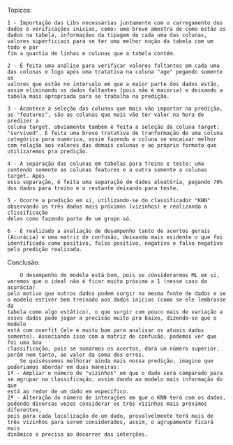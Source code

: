 Tópicos:
	
 	1 - Importação das Libs necessárias juntamente com o carregamento dos dados e verificações inicias, como: uma breve amostra de como estão os
    dados na tabela, informações da tipagem de cada uma das colunas, valores superficiais para se ter uma melhor noção da tabela com um todo e por
    fim a quantia de linhas e colunas que a tabela contém.

	2 - É feita uma análise para verificar valores faltantes em cada uma das colunas e logo após uma tratativa na coluna "age" pegando somente os 
    valores que estão no intervalo em que a maior parte dos dados estão, assim eliminando os dados faltantes (pois não é maioria) e deixando a 
    tabela mais apropriada para se trabalha na predição.

	3 - Acontece a seleção das colunas que mais vão importar na predição, as "features", são as colunas que mais vão ter valor na hora de predizer a 
    coluna target, obviamente também é feita a seleção da coluna target: "survived". É feita uma breve tratativa de tranformação de uma coluna 
    categórica para numérica, assim fazendo a coluna se encaixar melhor com relação aos valores das demais colunas e ao próprio formato que 
    utilizaremos pra predição.

	4 - A separação das colunas em tabelas para treino e teste: uma contendo somente as colunas features e a outra somente a colunas target. Após 
    essa separação, é feita uma separação de dados aleatória, pegando 70% dos dados para treino e o restante deixando para teste.

	5 - Ocorre a predição em si, utilizando-se do classificador "KNN" observando os três dados mais próximos (vizinhos) e realizando a clissificação 
    deles como fazendo parte de um grupo só.

	6 - É realizado a avaliação de desempenho tanto de acertos gerais (Acurácia) e uma matriz de confusão, deixando mais evidente o que foi 
    identificado como positivo, falso positivo, negativo e falso negativo pela predição realizada.

Conclusão:
        
	    O desempenho do modelo está bom, pois se considerarmos ML em si, veremos que o ideal não é ficar muito próximo a 1 (nesse caso da acurácia) 
    pelo motivo que outros dados podem surgir na mesma fonte de dados e se o modelo estiver bem treinado aos dados inicias (como se ele lembrasse da 
    tabela como algo estático), o que surgir com pouco mais de variação a esses dados pode jogar a precisão muito pra baixo, dizendo-se que o modelo 
    está com overfit (ele é muito bom para analisar os atuais dados somente). Associando isso com a matriz de confusão, podemos ver que foi uma boa 
    classificação, pois se somarmos os acertos, dará um número superior, porém nem tanto, ao valor da soma dos erros.
	    Se quiséssemos melhorar ainda mais nossa predição, imagino que poderiamos abordar em duas maneiras: 
    1ª - Ampliar o número de "vizinhos" em que o dado será comparado para se agrupar na classificação, assim dando ao modelo mais informação do que 
    está ao redor de um dado em específico.
    2ª - Alteração do número de interações em que o KNN terá com os dados, podendo diversas vezes considerar os três vizinhos mais próximos diferentes, 
    pois para cada localização de um dado, provalvelmente terá mais de três vizinhos para serem considerados, assim, o agrupamento ficará mais 
    dinâmico e preciso ao decorrer das interções.
